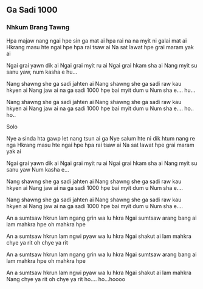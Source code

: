 ## Ga Sadi 1000

### Nhkum Brang Tawng

Hpa majaw nang ngai hpe sin ga mat ai
hpa rai na na myit ni galai mat ai
Hkrang masu hte ngai hpe hpa rai tsaw ai
Na sat lawat hpe grai maram yak ai

Ngai grai yawn dik ai
Ngai grai myit ru ai
Ngai grai hkam sha ai
Nang myit su sanu yaw,
num kasha e hu...

Nang shawng she ga sadi
jahten ai
Nang shawng she ga sadi
raw kau hkyen ai
Nang jaw ai na ga sadi
1000 hpe bai myit dum u
Num sha e.... hu...

Nang shawng she ga sadi
jahten ai
Nang shawng she ga sadi
raw kau hkyen ai
Nang jaw ai na ga sadi
1000 hpe bai myit dum u
Num sha e.... ho.. ho..

Solo

Nye a sinda hta gawp let nang tsun ai ga
Nye salum hte ni dik htum nang re nga
Hkrang masu hte ngai hpe hpa rai tsaw ai
Na sat lawat hpe grai maram yak ai

Ngai grai yawn dik ai
Ngai grai myit ru ai
Ngai grai hkam sha ai
Nang myit su sanu yaw
Num kasha e...

Nang shawng she ga sadi
jahten ai
Nang shawng she ga sadi
raw kau hkyen ai
Nang jaw ai na ga sadi
1000 hpe bai myit dum u
Num sha e....

Nang shawng she ga sadi
jahten ai
Nang shawng she ga sadi
raw kau hkyen ai
Nang jaw ai na ga sadi
1000 hpe bai myit dum u
Num sha e....

An a sumtsaw hkrun lam
ngang grin wa lu hkra
Ngai sumtsaw arang bang ai lam
mahkra hpe oh mahkra hpe

An a sumtsaw hkrun lam
ngwi pyaw wa lu hkra
Ngai shakut ai lam mahkra
chye ya rit oh chye ya rit

An a sumtsaw hkrun lam
ngang grin wa lu hkra
Ngai sumtsaw arang bang ai lam
mahkra hpe oh mahkra hpe

An a sumtsaw hkrun lam
ngwi pyaw wa lu hkra
Ngai shakut ai lam mahkra
Nang chye ya rit oh chye ya rit
ho.... ho...hoooo
